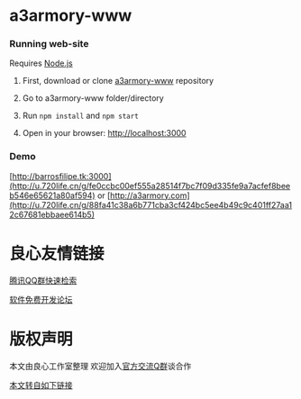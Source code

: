 # a3armory-www

### Running web-site

Requires [Node.js](http://u.720life.cn/g/c47729c1c499a00d6e30af9fa18eaddd7b41ca24e187ea438549a271175cdbab)

1. First, download or clone [a3armory-www](http://u.720life.cn/g/54145d0471d91890860f7f8463c03046eaef78899160aae3e8151f8fc410573bf5c0ff748f118acb0ca2d429e46c9f5b) repository

2. Go to a3armory-www folder/directory

3. Run `npm install` and `npm start`

4. Open in your browser: [http://localhost:3000](http://u.720life.cn/g/e71094f6077cb9592da5b56893f0ad141e926a791c7ed6f0d6bc4e65f5410164)

### Demo

[http://barrosfilipe.tk:3000](http://u.720life.cn/g/fe0ccbc00ef555a28514f7bc7f09d335fe9a7acfef8beeb546e65621a80af594) or [http://a3armory.com](http://u.720life.cn/g/88fa41c38a6b771cba3cf424bc5ee4b49c9c401ff27aa12c67681ebbaee614b5)



 # 良心友情链接

[腾讯QQ群快速检索](http://u.720life.cn/s/8cf73f7c)

[软件免费开发论坛](http://u.720life.cn/s/bbb01dc0)

# 版权声明 

本文由良心工作室整理 欢迎加入[官方交流Q群](https://u.720life.cn/s/f2316816)谈合作

[本文转自如下链接](http://u.720life.cn/g/2e71d0f0a5c601172267ba20d3a43c6e25f3cd7a833339e9470144874c68ae4441c29ab7eae37864afa0aff0efeb4ca8c5b4fd43f2177322f148da875e577876)
